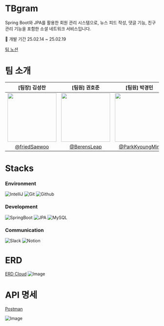 # TBgram
Spring Boot와 JPA를 활용한 회원 관리 시스템으로, 뉴스 피드 작성, 댓글 기능, 친구 관리 기능을 포함한 소셜 네트워크 서비스입니다.

📆 개발 기간 25.02.14 ~ 25.02.19

[팀 노션](https://teamsparta.notion.site/19-B-19a2dc3ef5148035b127e3cb17600754)

# 팀 소개

|      [팀장] 김성찬      |         [팀원] 권호준         |     [팀원] 박경민         |        [팀원] 민혜원        |                                                                                                             
| :------------------------------------------------------------------------------: | :---------------------------------------------------------------------------------------------------------------------------------------------------: | :---------------------------------------------------------------------------------------------------------------------------------------------------------------------------------------------------: | :---------------------------------------------------------------------------------------------------------------------------------------------------------------------------------------------------: | 
|                      <img width="160px" src="https://github.com/user-attachments/assets/a2e14b87-8082-4b5a-95bf-03b10820163b" />    |                      <img width="160px" src="https://github.com/user-attachments/assets/fa735a12-9cde-4d7c-984c-3106fb6c1dca" />    |                   <img width="160px" src="https://github.com/user-attachments/assets/e11bdc2b-7562-46c4-b099-88d4b2fecf4e"/>   |                   <img width="160px" src="https://github.com/user-attachments/assets/306628f2-9fb7-4505-bc7d-4eb14ee0c24a"/>   |
|   [@friedSaewoo](https://github.com/friedSaewoo)   |    [@BerensLeap](https://github.com/BerensLeap)  | [@ParkKyoungMin](https://github.com/ParkKyoungMin)  | [@Heni](https://github.com/Heni0717)  |


# Stacks

### Environment
![IntelliJ](https://img.shields.io/badge/IntelliJ-000000?style=for-the-badge&logo=IntelliJ%20IDEA&logoColor=white)
![Git](https://img.shields.io/badge/Git-F05032?style=for-the-badge&logo=Git&logoColor=white)
![Github](https://img.shields.io/badge/GitHub-181717?style=for-the-badge&logo=GitHub&logoColor=white)             

### Development
![SpringBoot](https://img.shields.io/badge/springboot-6DB33F?style=for-the-badge&logo=springboot&logoColor=white)
![JPA](https://img.shields.io/badge/Jpa-20232A?style=for-the-badge&logoColor=61DAFB)
![MySQL](https://img.shields.io/badge/mysql-4479A1?style=for-the-badge&logo=mysql&logoColor=white)

### Communication
![Slack](https://img.shields.io/badge/Slack-4A154B?style=for-the-badge&logo=Slack&logoColor=white)
![Notion](https://img.shields.io/badge/Notion-000000?style=for-the-badge&logo=Notion&logoColor=white)
# ERD
[ERD Cloud](https://www.erdcloud.com/d/ZksBKvEYBL7PKjYFs)
![Image](https://github.com/user-attachments/assets/c60e94f5-cb0f-4bf1-803d-c941743a5914)

# API 명세
[Postman]()

![Image](https://github.com/user-attachments/assets/2110131b-7ac1-4e8d-8265-404775144cbe)


